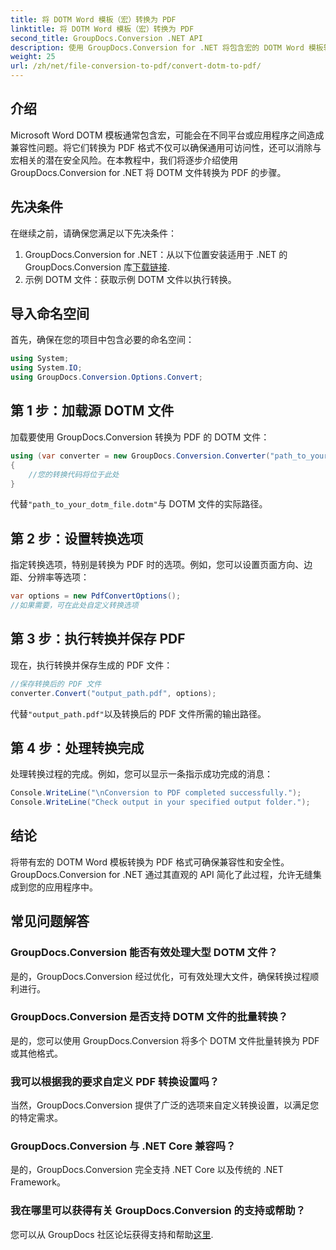 ```yaml
---
title: 将 DOTM Word 模板（宏）转换为 PDF
linktitle: 将 DOTM Word 模板（宏）转换为 PDF
second_title: GroupDocs.Conversion .NET API
description: 使用 GroupDocs.Conversion for .NET 将包含宏的 DOTM Word 模板轻松转换为 PDF。通过简单的步骤确保兼容性和安全性。
weight: 25
url: /zh/net/file-conversion-to-pdf/convert-dotm-to-pdf/
---
```

## 介绍
Microsoft Word DOTM 模板通常包含宏，可能会在不同平台或应用程序之间造成兼容性问题。将它们转换为 PDF 格式不仅可以确保通用可访问性，还可以消除与宏相关的潜在安全风险。在本教程中，我们将逐步介绍使用 GroupDocs.Conversion for .NET 将 DOTM 文件转换为 PDF 的步骤。
## 先决条件
在继续之前，请确保您满足以下先决条件：
1.  GroupDocs.Conversion for .NET：从以下位置安装适用于 .NET 的 GroupDocs.Conversion 库[下载链接](https://releases.groupdocs.com/conversion/net/). 
2. 示例 DOTM 文件：获取示例 DOTM 文件以执行转换。

## 导入命名空间
首先，确保在您的项目中包含必要的命名空间：
```csharp
using System;
using System.IO;
using GroupDocs.Conversion.Options.Convert;
```
## 第 1 步：加载源 DOTM 文件
加载要使用 GroupDocs.Conversion 转换为 PDF 的 DOTM 文件：
```csharp
using (var converter = new GroupDocs.Conversion.Converter("path_to_your_dotm_file.dotm"))
{
    //您的转换代码将位于此处
}
```
代替`"path_to_your_dotm_file.dotm"`与 DOTM 文件的实际路径。
## 第 2 步：设置转换选项
指定转换选项，特别是转换为 PDF 时的选项。例如，您可以设置页面方向、边距、分辨率等选项：
```csharp
var options = new PdfConvertOptions();
//如果需要，可在此处自定义转换选项
```
## 第 3 步：执行转换并保存 PDF
现在，执行转换并保存生成的 PDF 文件：
```csharp
//保存转换后的 PDF 文件
converter.Convert("output_path.pdf", options);
```
代替`"output_path.pdf"`以及转换后的 PDF 文件所需的输出路径。
## 第 4 步：处理转换完成
处理转换过程的完成。例如，您可以显示一条指示成功完成的消息：
```csharp
Console.WriteLine("\nConversion to PDF completed successfully.");
Console.WriteLine("Check output in your specified output folder.");
```

## 结论
将带有宏的 DOTM Word 模板转换为 PDF 格式可确保兼容性和安全性。 GroupDocs.Conversion for .NET 通过其直观的 API 简化了此过程，允许无缝集成到您的应用程序中。
## 常见问题解答
### GroupDocs.Conversion 能否有效处理大型 DOTM 文件？
是的，GroupDocs.Conversion 经过优化，可有效处理大文件，确保转换过程顺利进行。
### GroupDocs.Conversion 是否支持 DOTM 文件的批量转换？
是的，您可以使用 GroupDocs.Conversion 将多个 DOTM 文件批量转换为 PDF 或其他格式。
### 我可以根据我的要求自定义 PDF 转换设置吗？
当然，GroupDocs.Conversion 提供了广泛的选项来自定义转换设置，以满足您的特定需求。
### GroupDocs.Conversion 与 .NET Core 兼容吗？
是的，GroupDocs.Conversion 完全支持 .NET Core 以及传统的 .NET Framework。
### 我在哪里可以获得有关 GroupDocs.Conversion 的支持或帮助？
您可以从 GroupDocs 社区论坛获得支持和帮助[这里](https://forum.groupdocs.com/c/conversion/11).